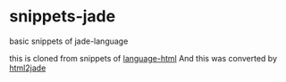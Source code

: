 # snippets-jade

basic snippets of jade-language

this is cloned from snippets of [language-html](https://github.com/atom/language-html)
And this was converted by [html2jade](https://github.com/donpark/html2jade)
